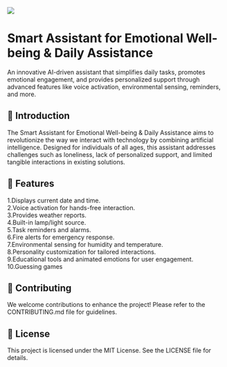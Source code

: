 <img src="https://readme-typing-svg.herokuapp.com/?color=FF69B4&size=40&width=1000&height=80&lines=Hello+There+👋,+I'm+Mira!;Your+Smart+Interactive+Assistant.;Voice+Activated+%26+Feature-Packed!;Here+to+Simplify+Your+World.">

# Smart Assistant for Emotional Well-being & Daily Assistance

An innovative AI-driven assistant that simplifies daily tasks, promotes emotional engagement, and provides personalized support through advanced features like voice activation, environmental sensing, reminders, and more.

## 📖 Introduction

The Smart Assistant for Emotional Well-being & Daily Assistance aims to revolutionize the way we interact with technology by combining artificial intelligence. Designed for individuals of all ages, this assistant addresses challenges such as loneliness, lack of personalized support, and limited tangible interactions in existing solutions.

## 🌟 Features

1.Displays current date and time.<br>
2.Voice activation for hands-free interaction.<br>
3.Provides weather reports. <br>
4.Built-in lamp/light source. <br>
5.Task reminders and alarms. <br>
6.Fire alerts for emergency response. <br>
7.Environmental sensing for humidity and temperature. <br>
8.Personality customization for tailored interactions. <br>
9.Educational tools and animated emotions for user engagement. <br>
10.Guessing games <br>

## 🤝 Contributing

We welcome contributions to enhance the project! Please refer to the CONTRIBUTING.md file for guidelines.

## 📜 License

This project is licensed under the MIT License. See the LICENSE file for details.
